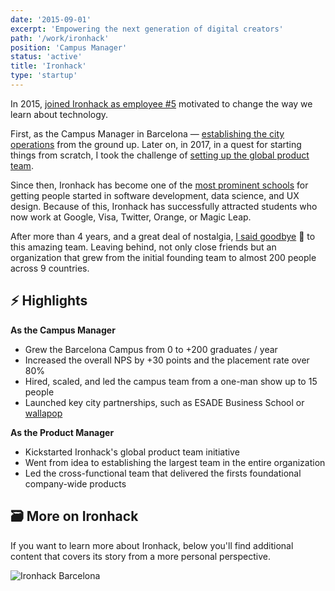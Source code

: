 ```yaml
---
date: '2015-09-01'
excerpt: 'Empowering the next generation of digital creators'
path: '/work/ironhack'
position: 'Campus Manager'
status: 'active'
title: 'Ironhack'
type: 'startup'
---
```


In 2015, [joined Ironhack as employee #5](https://www.ironhack.com/) motivated to change the way we learn about technology.

First, as the Campus Manager in Barcelona — [establishing the city operations](/blog/2015/hi-from-ironhack) from the ground up. Later on, in 2017, in a quest for starting things from scratch, I took the challenge of [setting up the global product team](/blog/2017/back-to-product).

Since then, Ironhack has become one of the [most prominent schools](https://techcrunch.com/2021/01/20/miami-based-ironhack-raises-20-million-for-its-coding-bootcamps-as-demand-for-coders-continues) for getting people started in software development, data science, and UX design. Because of this, Ironhack has successfully attracted students who now work at Google, Visa, Twitter, Orange, or Magic Leap.

After more than 4 years, and a great deal of nostalgia, [I said goodbye](/blog/2020/thank-you-and-goodbye-ironhack) 👋 to this amazing team. Leaving behind, not only close friends but an organization that grew from the initial founding team to almost 200 people across 9 countries.

## ⚡️ Highlights

**As the Campus Manager**

- Grew the Barcelona Campus from 0 to +200 graduates / year
- Increased the overall NPS by +30 points and the placement rate over 80%
- Hired, scaled, and led the campus team from a one-man show up to 15 people
- Launched key city partnerships, such as ESADE Business School or [wallapop](https://www.genbeta.com/actualidad/wallapop-y-ironhack-ofreceran-200-000-euros-en-becas-para-formar-a-100-mujeres-en-tecnologia)

**As the Product Manager**

- Kickstarted Ironhack's global product team initiative
- Went from idea to establishing the largest team in the entire organization
- Led the cross-functional team that delivered the firsts foundational company-wide products

## 🗃 More on Ironhack

If you want to learn more about Ironhack, below you'll find additional content that covers its story from a more personal perspective.

![Ironhack Barcelona](../../../img/pages/ironhack-barcelona.jpg 'Ironhack Barcelona')
